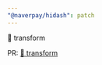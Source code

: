 ```yaml
---
"@naverpay/hidash": patch
---
```


🚀 transform

PR: [🚀 transform](https://github.com/NaverPayDev/hidash/pull/172)
